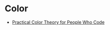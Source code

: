 Color
=====


* [Practical Color Theory for People Who Code](http://tallys.github.io/color-theory/)
